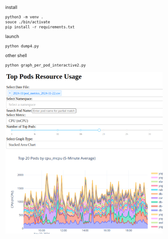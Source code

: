 
install

    python3 -m venv .
    souce ./bin/activate
    pip install -r requirements.txt

launch

    python dump4.py

other shell

    python graph_per_pod_interactive2.py

![screenshot of monitoring](shot.png)
